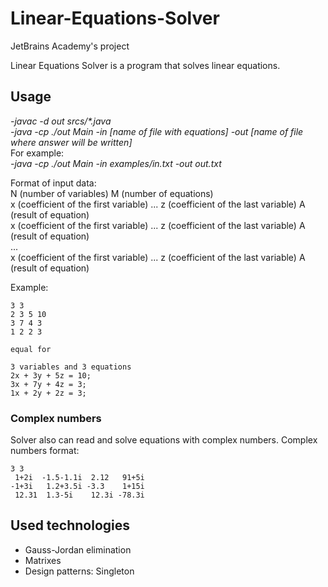 # Linear-Equations-Solver
JetBrains Academy's project

Linear Equations Solver is a program that solves linear equations.

## Usage
*-javac -d out srcs/\*.java*  
*-java -cp ./out Main -in [name of file with equations] -out [name of file where answer will be written]*  
For example:  
*-java -cp ./out Main -in examples/in.txt -out out.txt*

Format of input data:  
N (number of variables) M (number of equations)  
x (coefficient of the first variable) ... z (coefficient of the last variable) A (result of equation)  
x (coefficient of the first variable) ... z (coefficient of the last variable) A (result of equation)  
...  
x (coefficient of the first variable) ... z (coefficient of the last variable) A (result of equation)  

Example:
```
3 3
2 3 5 10
3 7 4 3
1 2 2 3

equal for

3 variables and 3 equations
2x + 3y + 5z = 10;
3x + 7y + 4z = 3;
1x + 2y + 2z = 3;
```
### Complex numbers
Solver also can read and solve equations with complex numbers.
Complex numbers format:
```
3 3
 1+2i  -1.5-1.1i  2.12   91+5i
-1+3i   1.2+3.5i -3.3    1+15i
 12.31  1.3-5i    12.3i -78.3i

```

## Used technologies
- Gauss-Jordan elimination
- Matrixes
- Design patterns: Singleton
